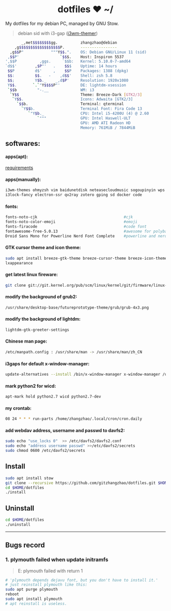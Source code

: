 <h1 align="center">dotfiles ❤ ~/</h1> My dotfiles for my debian PC, managed by GNU Stow.

> debian sid with i3-gap ([i3wm-themer](https://github.com/unix121/i3wm-themer))

```bash
       _,met$$$$$$$$gg.          zhangzhao@debian
    ,g$$$$$$$$$$$$$$$$$$P.       ----------------
  ,g$$P"            """Y$$.".    OS: Debian GNU/Linux 11 (sid)
 ,$$P'                  `$$$.    Host: Inspiron 5537
',$$P          ,ggs.     `$$b:   Kernel: 5.10.0-7-amd64
`d$$'        ,$P"'   .    $$$    Uptime: 14 hours
 $$P         d$'     ,    $$P    Packages: 1388 (dpkg)
 $$:         $$.   -    ,d$$'    Shell: zsh 5.8
 $$;         Y$b._    _,d$P'     Resolution: 1920x1080
 Y$$.       `.`"Y$$$$P"'         DE: lightdm-xsession
 `$$b         "-.__              WM: i3
  `Y$$                           Theme: Breeze-Dark [GTK2/3]
   `Y$$.                         Icons: Adwaita [GTK2/3]
     `$$b.                       Terminal: qterminal
       `Y$$b.                    Terminal Font: Fira Code 13
          `"Y$b._                CPU: Intel i5-4200U (4) @ 2.60
              `"""               GPU: Intel Haswell-ULT
                                 GPU: AMD ATI Radeon HD 
                                 Memory: 761MiB / 7844MiB
```

## **softwares:**

#### **apps(apt):**
[requirements](requirements.txt)

#### **apps(manually):**
```bash
i3wm-themes ohmyzsh vim baidunetdisk neteasecloudmusic sogoupinyin wps qq-linux gtags 
i3lock-fancy electron-ssr qv2ray zotero gping sd docker code
```

#### **fonts:**
```bash
fonts-noto-cjk                                      #cjk
fonts-noto-color-emoji                              #emoji
fonts-firacode                                      #code font
fontawesome-free-5.0.13                             #awesome for polybar
Droid Sans Mono for Powerline Nerd Font Complete    #powerline and nerd fonts
```

#### **GTK cursor theme and icon theme:**
```bash
sudo apt install breeze-gtk-theme breeze-cursor-theme breeze-icon-theme
lxappearance
```

#### **get latest linux fireware:**
```bash
git clone git://git.kernel.org/pub/scm/linux/kernel/git/firmware/linux-firmware.git
```

#### **modify the background of grub2:**
```bash
/usr/share/desktop-base/futureprototype-theme/grub/grub-4x3.png
```

#### **modify the background of lightdm:**
```bash
lightdm-gtk-greeter-settings
```

#### **Chinese man page:**
```bash
/etc/manpath.config : /usr/share/man -> /usr/share/man/zh_CN
```

#### **i3gaps for default x-window-manager:**
```bash
update-alternatives --install /bin/x-window-manager x-window-manager /usr/bin/i3 20
```

#### **mark python2 for wicd:**
```bash
apt-mark hold python2.7 wicd python2.7-dev
```

#### **my crontab:**
```bash
08 24 * * * run-parts /home/zhangzhao/.local/cron/cron.daily
```

#### **add webdav address, username and passwd to davfs2:**
```bash
sudo echo "use_locks 0"  >> /etc/davfs2/davfs2.conf
sudo echo "address username passwd" >>/etc/davfs2/secrets
sudo chmod 0600 /etc/davfs2/secrets
```


## **Install**
```bash
sudo apt install stow
git clone --recursive https://github.com/gitzhangzhao/dotfiles.git $HOME
cd $HOME/dotfiles
./install
```
## **Uninstall**
```bash
cd $HOME/dotfiles
./uninstall
```

---

## **Bugs record**

### 1. plymouth failed when update initramfs

> E: plymouth failed with return 1

```bash
# 'plymouth depends dejavu font, but you don't have to install it.'
# just reinstall plymouth like this:
sudo apt purge plymouth
reboot
sudo apt install plymouth
# apt reinstall is useless.
```

